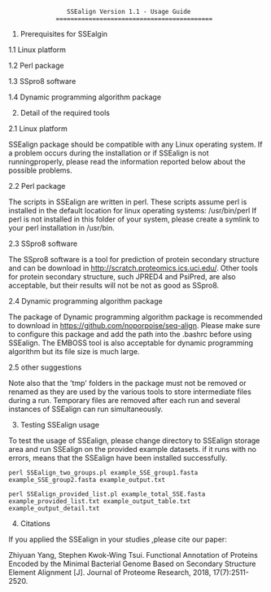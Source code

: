 




                    SSEalign Version 1.1 - Usage Guide
                 ===========================================

1. Prerequisites for SSEalgin

1.1 Linux platform

1.2 Perl package

1.3 SSpro8 software

1.4 Dynamic programming algorithm package


2. Detail of the required tools
  
2.1 Linux platform

SSEalign package should be compatible with any Linux operating system. If a problem occurs during the installation or if SSEalign is not runningproperly, please read the information reported below about the possible problems.
  
2.2 Perl package

The scripts in SSEalign are written in perl. These scripts assume perl is
installed in the default location for linux operating systems: /usr/bin/perl
If perl is not installed in this folder of your system, please create a
symlink to your perl installation in /usr/bin.  
  
2.3 SSpro8 software

The SSpro8 software is a tool for prediction of protein secondary structure and can be download in http://scratch.proteomics.ics.uci.edu/. Other tools for protein secondary structure, such JPRED4 and PsiPred, are also acceptable, but their results will not be not as good as SSpro8.

2.4 Dynamic programming algorithm package

The package of Dynamic programming algorithm package is recommended to download in https://github.com/noporpoise/seq-align. Please make sure to configure this package and add the path into the .bashrc before using SSEalign. The EMBOSS tool is also acceptable for dynamic programming algorithm but its file size is much large. 

2.5 other suggestions

Note also that the 'tmp' folders in the package must not be removed or renamed as they are used by the various tools to store intermediate files during a run. Temporary files are removed after each run and several instances of SSEalign can run simultaneously.

3. Testing SSEalign usage

To test the usage of SSEalign, please change directory to SSEalign storage area and run SSEalign on the provided example datasets. if it runs with no errors, means that the SSEalign have been installed successfully.


    perl SSEalign_two_groups.pl example_SSE_group1.fasta example_SSE_group2.fasta example_output.txt 

    perl SSEalign_provided_list.pl example_total_SSE.fasta example_provided_list.txt example_output_table.txt example_output_detail.txt


4. Citations

If you applied the SSEalign in your studies ,please cite our paper:

Zhiyuan Yang, Stephen Kwok-Wing Tsui. Functional Annotation of Proteins Encoded by the Minimal Bacterial Genome Based on Secondary Structure Element Alignment [J]. Journal of Proteome Research, 2018, 17(7):2511-2520.


  
